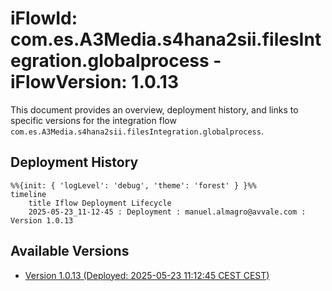 # **iFlowId**: com.es.A3Media.s4hana2sii.filesIntegration.globalprocess - **iFlowVersion**: 1.0.13

This document provides an overview, deployment history, and links to specific versions for the integration flow `com.es.A3Media.s4hana2sii.filesIntegration.globalprocess`.

## Deployment History
<!-- DEPLOYMENT_TIMELINE_START -->
```mermaid
%%{init: { 'logLevel': 'debug', 'theme': 'forest' } }%%
timeline
    title Iflow Deployment Lifecycle
    2025-05-23_11-12-45 : Deployment : manuel.almagro@avvale.com : Version 1.0.13
```
<!-- DEPLOYMENT_TIMELINE_END -->

## Available Versions
<!-- VERSION_LINKS_START -->
- [Version 1.0.13 (Deployed: 2025-05-23 11:12:45 CEST CEST)](./1.0.13/readme.md)
<!-- VERSION_LINKS_END -->